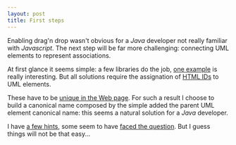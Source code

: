 ```yaml
--- 
layout: post 
title: First steps
--- 
```

<p>
Enabling drag'n drop wasn't obvious for a <em>Java</em> developer not really familiar with <em>Javascript</em>. The next step will be far more challenging: connecting UML elements to represent associations.
</p>
<p>
At first glance it seems simple: a few libraries do the job, <a target="_blank" href="https://jsplumbtoolkit.com/demo/flowchart/dom.html">one example</a> is really interesting. But all solutions require the assignation of <a target="_blank" href="http://www.w3.org/TR/html401/struct/global.html#h-7.5.2">HTML IDs</a> to UML elements.
</p>
<p>
These have to be <a target="_blank" href="http://www.w3.org/TR/WCAG20-TECHS/H93.html">unique in the Web page</a>. For such a result I choose to build a canonical name composed by the simple added the parent UML element canonical name: this seems a natural solution for a <em>Java</em> developer. 
</p>
<p>
I have <a href="https://pascalprecht.github.io/2014/07/14/inheritance-and-composition-with-polymer/">a few hints</a>, some seem to have <a href="http://stackoverflow.com/questions/23945122/accessing-the-parent-context-of-a-web-component-being-either-dom-or-shadow-dom">faced the question</a>. But I guess things will not be that easy... 
</p>